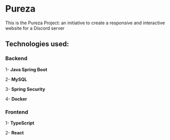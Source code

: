 # Pureza
This is the Pureza Project: an initiative to create a responsive and interactive website for a Discord server

## Technologies used:
### Backend
1- **Java Spring Boot**

2- **MySQL**

3- **Spring Security**

4- **Docker**

### Frontend
1- **TypeScript**

2- **React**
